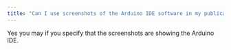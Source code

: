 ```yaml
---
title: "Can I use screenshots of the Arduino IDE software in my publication/website?"
---
```


Yes you may if you specify that the screenshots are showing the Arduino IDE.
